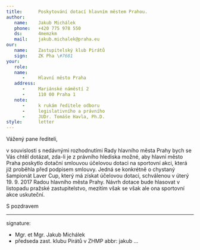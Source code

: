 ```yaml
---
title:      Poskytování dotací hlavním městem Prahou.
author:
   name:    Jakub Michálek
   phone:   +420 775 978 550
   ds:      4memzkm
   mail:    jakub.michalek@praha.eu
our:
   name:    Zastupitelský klub Pirátů
   sign:    ZK Pha \#7681
your:
   role:    
   name:    
      -     Hlavní město Praha
   address:
      -     Mariánské náměstí 2
      -     110 00 Praha 1
   note:
      -     k rukám ředitele odboru 
      -     legislativního a právního
      -     JUDr. Tomáše Havla, Ph.D.
style:      letter
---
```


Vážený pane řediteli,

v souvislosti s nedávnými rozhodnutími Rady hlavního města Prahy bych se Vás chtěl dotázat, zda-li je z právního hlediska možné, aby hlavní město Praha poskytlo dotační smlouvou účelovou dotaci na sportovní akci, která již proběhla před podpisem smlouvy. Jedná se konkrétně o chystaný šampionát Laver Cup, který má získat účelovou dotaci, schválenou v úterý 19. 9. 2017 Radou hlavního města Prahy. Návrh dotace bude hlasovat v listopadu pražské zastupitelstvo, mezitím však se však ale ona sportovní akce uskuteční. 

S pozdravem

---
signature: 
  - Mgr. et Mgr. Jakub Michálek
  - předseda zast. klubu Pirátů v ZHMP
abbr:       jakub
...
